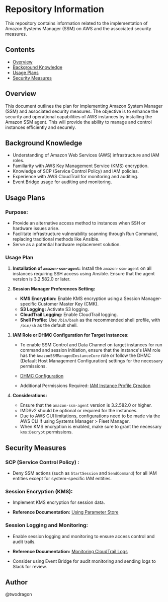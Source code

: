 # Repository Information

This repository contains information related to the implementation of Amazon Systems Manager (SSM) on AWS and the associated security measures.

## Contents

- [Overview](#overview)
- [Background Knowledge](#background-knowledge)
- [Usage Plans](#usage-plans)
- [Security Measures](#security-measures)

## Overview

This document outlines the plan for implementing Amazon System Manager (SSM) and associated security measures. 
The objective is to enhance the security and operational capabilities of AWS instances by installing the Amazon SSM agent. 
This will provide the ability to manage and control instances efficiently and securely.


## Background Knowledge

- Understanding of Amazon Web Services (AWS) infrastructure and IAM roles.
- Familiarity with AWS Key Management Service (KMS) encryption.
- Knowledge of SCP (Service Control Policy) and IAM policies.
- Experience with AWS CloudTrail for monitoring and auditing.
- Event Bridge usage for auditing and monitoring.

## Usage Plans

### Purpose:

- Provide an alternative access method to instances when SSH or hardware issues arise.
- Facilitate infrastructure vulnerability scanning through Run Command, replacing traditional methods like Ansible.
- Serve as a potential hardware replacement solution.

### Usage Plan

1. **Installation of `amazon-ssm-agent`:** Install the `amazon-ssm-agent` on all instances requiring SSH access using Ansible. Ensure that the agent version is 3.2.582.0 or later.

2. **Session Manager Preferences Setting:**

   - **KMS Encryption:** Enable KMS encryption using a Session Manager-specific Customer Master Key (CMK).
   - **S3 Logging:** Activate S3 logging.
   - **CloudTrail Logging:** Enable CloudTrail logging.
   - **Shell Profile:** Use `/bin/bash` as the recommended shell profile, with `/bin/sh` as the default shell.

3. **IAM Role or DHMC Configuration for Target Instances:**

   - To enable SSM Control and Data Channel on target instances for run command and session initiation, ensure that the instance's IAM role has the `AmazonSSMManagedInstanceCore` role or follow the DHMC (Default Host Management Configuration) settings for the necessary permissions.

   - [DHMC Configuration](https://aws.amazon.com/ko/blogs/mt/enable-management-of-your-amazon-ec2-instances-in-aws-systems-manager-using-default-host-management-configuration/)

   - Additional Permissions Required: [IAM Instance Profile Creation](https://docs.aws.amazon.com/systems-manager/latest/userguide/getting-started-create-iam-instance-profile.html#create-iam-instance-profile-ssn-logging)

4. **Considerations:**

   - Ensure that the `amazon-ssm-agent` version is 3.2.582.0 or higher.
   - IMDSv2 should be optional or required for the instances.
   - Due to AWS GUI limitations, configurations need to be made via the AWS CLI if using Systems Manager > Fleet Manager.
   - When KMS encryption is enabled, make sure to grant the necessary `kms:Decrypt` permissions.

## Security Measures

### SCP (Service Control Policy) :

   - Deny SSM actions (such as `StartSession` and `SendCommand`) for all IAM entities except for system-specific IAM entities.

### Session Encryption (KMS):

- Implement KMS encryption for session data.

- **Reference Documentation:** [Using Parameter Store](https://docs.aws.amazon.com/ko_kr/kms/latest/developerguide/services-parameter-store.html)

### Session Logging and Monitoring:

- Enable session logging and monitoring to ensure access control and audit trails.

- **Reference Documentation:** [Monitoring CloudTrail Logs](https://docs.aws.amazon.com/systems-manager/latest/userguide/monitoring-cloudtrail-logs.html)

- Consider using Event Bridge for audit monitoring and sending logs to Slack for review.

## Author

@twodragon

